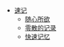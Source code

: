 - [速记](docs/usage-interview/README.md)
  - [随心所欲](docs/usage-interview/quick-look.md)
  - [零散的记录](docs/usage-interview/零散的记录.md)
  - [快速记忆](z-quick-note.md)
